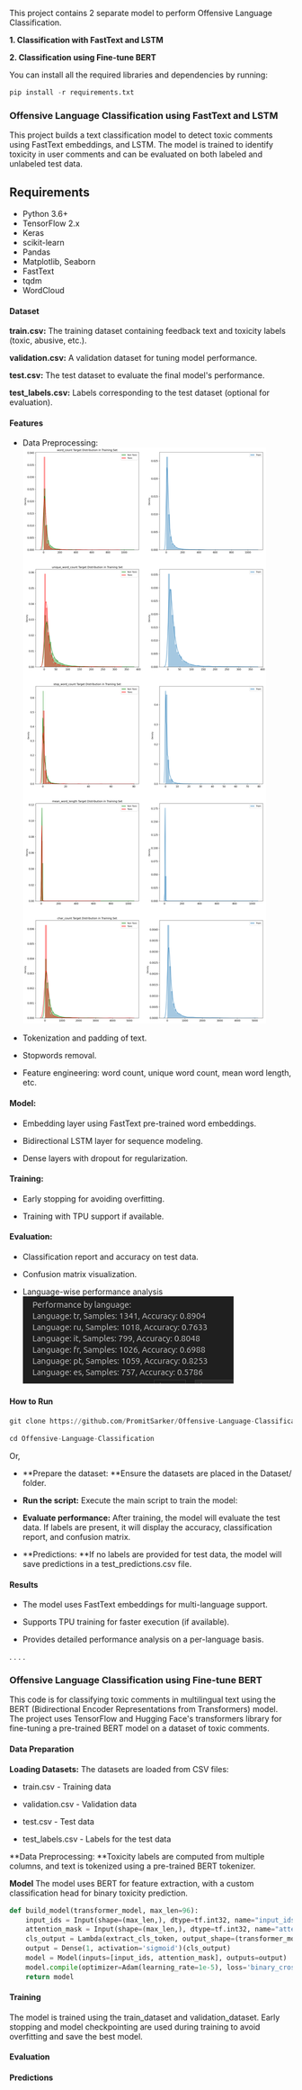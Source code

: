 This project contains 2 separate model to perform Offensive Language Classification.

**1.  Classification with FastText and LSTM**

**2. Classification using Fine-tune BERT**

You can install all the required libraries and dependencies by running:

```python
pip install -r requirements.txt
```

### Offensive Language Classification using FastText and LSTM

This project builds a text classification model to detect toxic comments using FastText embeddings, and LSTM. The model is trained to identify toxicity in user comments and can be evaluated on both labeled and unlabeled test data.

## Requirements

- Python 3.6+
- TensorFlow 2.x
- Keras
- scikit-learn
- Pandas
- Matplotlib, Seaborn
- FastText
- tqdm
- WordCloud

#### Dataset
**train.csv:** The training dataset containing feedback text and toxicity labels (toxic, abusive, etc.).

**validation.csv:** A validation dataset for tuning model performance.

**test.csv:** The test dataset to evaluate the final model's performance.

**test_labels.csv:** Labels corresponding to the test dataset (optional for evaluation).


#### Features
- Data Preprocessing:
![Visualization of Train Data](https://github.com/PromitSarker/Offensive-Language-Classification/blob/main/toxic_non_toxic.png "Visualization of Train Data")

- Tokenization and padding of text.

- Stopwords removal.

- Feature engineering: word count, unique word count, mean word length, etc.

#### Model:

- Embedding layer using FastText pre-trained word embeddings.

- Bidirectional LSTM layer for sequence modeling.

- Dense layers with dropout for regularization.

#### Training:

- Early stopping for avoiding overfitting.

- Training with TPU support if available.

#### Evaluation:

- Classification report and accuracy on test data.

- Confusion matrix visualization.

- Language-wise performance analysis
![Langugae wise performance](https://github.com/PromitSarker/Offensive-Language-Classification/blob/main/language_performance.png "Langugae wise performance")

#### How to Run

```python
git clone https://github.com/PromitSarker/Offensive-Language-Classification.git

```
```python
cd Offensive-Language-Classification
```
Or,

- **Prepare the dataset: **Ensure the datasets are placed in the Dataset/ folder.

- **Run the script:** Execute the main script to train the model:

- **Evaluate performance:** After training, the model will evaluate the test data. If labels are present, it will display the accuracy, classification report, and confusion matrix.

- **Predictions: **If no labels are provided for test data, the model will save predictions in a test_predictions.csv file.

#### Results
- The model uses FastText embeddings for multi-language support.

- Supports TPU training for faster execution (if available).

- Provides detailed performance analysis on a per-language basis.

.
.
.
.

### Offensive Language Classification using Fine-tune BERT

This code is for classifying toxic comments in multilingual text using the BERT (Bidirectional Encoder Representations from Transformers) model. The project uses TensorFlow and Hugging Face's transformers library for fine-tuning a pre-trained BERT model on a dataset of toxic comments.

#### Data Preparation
**Loading Datasets:** The datasets are loaded from CSV files:

- train.csv - Training data

- validation.csv - Validation data

- test.csv - Test data

- test_labels.csv - Labels for the test data

**Data Preprocessing: **Toxicity labels are computed from multiple columns, and text is tokenized using a pre-trained BERT tokenizer.

**Model**
The model uses BERT for feature extraction, with a custom classification head for binary toxicity prediction.

```python
def build_model(transformer_model, max_len=96):
    input_ids = Input(shape=(max_len,), dtype=tf.int32, name="input_ids")
    attention_mask = Input(shape=(max_len,), dtype=tf.int32, name="attention_mask")
    cls_output = Lambda(extract_cls_token, output_shape=(transformer_model.config.hidden_size,))([input_ids, attention_mask])
    output = Dense(1, activation='sigmoid')(cls_output)
    model = Model(inputs=[input_ids, attention_mask], outputs=output)
    model.compile(optimizer=Adam(learning_rate=1e-5), loss='binary_crossentropy', metrics=['accuracy', tf.keras.metrics.AUC()])
    return model
```
#### **Training**
The model is trained using the train_dataset and validation_dataset. Early stopping and model checkpointing are used during training to avoid overfitting and save the best model.

#### Evaluation
#### Predictions
